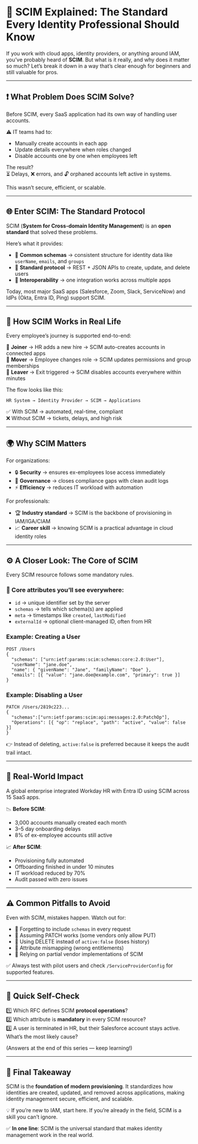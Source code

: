 # 🔑 SCIM Explained: The Standard Every Identity Professional Should Know

If you work with cloud apps, identity providers, or anything around IAM, you’ve probably heard of **SCIM**. But what is it really, and why does it matter so much? Let’s break it down in a way that’s clear enough for beginners and still valuable for pros.  

---

## ❗ What Problem Does SCIM Solve?  
Before SCIM, every SaaS application had its own way of handling user accounts.  

⚠️ IT teams had to:  
- Manually create accounts in each app  
- Update details everywhere when roles changed  
- Disable accounts one by one when employees left  

The result?  
⏳ Delays, ❌ errors, and 🔓 orphaned accounts left active in systems.  

This wasn’t secure, efficient, or scalable.  

---

## 🌐 Enter SCIM: The Standard Protocol  
SCIM (**System for Cross-domain Identity Management**) is an **open standard** that solved these problems.  

Here’s what it provides:  
- 📑 **Common schemas** → consistent structure for identity data like `userName`, `emails`, and `groups`  
- 🔗 **Standard protocol** → REST + JSON APIs to create, update, and delete users  
- 🔄 **Interoperability** → one integration works across multiple apps  

Today, most major SaaS apps (Salesforce, Zoom, Slack, ServiceNow) and IdPs (Okta, Entra ID, Ping) support SCIM.  

---

## 🔄 How SCIM Works in Real Life  
Every employee’s journey is supported end-to-end:  

👶 **Joiner** → HR adds a new hire → SCIM auto-creates accounts in connected apps  
👔 **Mover** → Employee changes role → SCIM updates permissions and group memberships  
👋 **Leaver** → Exit triggered → SCIM disables accounts everywhere within minutes  

The flow looks like this:  
```
HR System → Identity Provider → SCIM → Applications
```  

✅ With SCIM → automated, real-time, compliant  
❌ Without SCIM → tickets, delays, and high risk  

---

## 🌍 Why SCIM Matters  
For organizations:  
- 🔒 **Security** → ensures ex-employees lose access immediately  
- 📝 **Governance** → closes compliance gaps with clean audit logs  
- ⚡ **Efficiency** → reduces IT workload with automation  

For professionals:  
- 🏆 **Industry standard** → SCIM is the backbone of provisioning in IAM/IGA/CIAM  
- 📈 **Career skill** → knowing SCIM is a practical advantage in cloud identity roles  

---

## ⚙️ A Closer Look: The Core of SCIM  

Every SCIM resource follows some mandatory rules.  

### 🧩 Core attributes you’ll see everywhere:  
- `id` → unique identifier set by the server  
- `schemas` → tells which schema(s) are applied  
- `meta` → timestamps like `created`, `lastModified`  
- `externalId` → optional client-managed ID, often from HR  

### Example: Creating a User  
```http
POST /Users
{
  "schemas": ["urn:ietf:params:scim:schemas:core:2.0:User"],
  "userName": "jane.doe",
  "name": { "givenName": "Jane", "familyName": "Doe" },
  "emails": [{ "value": "jane.doe@example.com", "primary": true }]
}
```  

### Example: Disabling a User  
```http
PATCH /Users/2819c223...
{
  "schemas":["urn:ietf:params:scim:api:messages:2.0:PatchOp"],
  "Operations": [{ "op": "replace", "path": "active", "value": false }]
}
```  

👉 Instead of deleting, `active:false` is preferred because it keeps the audit trail intact.  

---

## 🏢 Real-World Impact  
A global enterprise integrated Workday HR with Entra ID using SCIM across 15 SaaS apps.  

📉 **Before SCIM**:  
- 3,000 accounts manually created each month  
- 3–5 day onboarding delays  
- 8% of ex-employee accounts still active  

📈 **After SCIM**:  
- Provisioning fully automated  
- Offboarding finished in under 10 minutes  
- IT workload reduced by 70%  
- Audit passed with zero issues  

---

## ⚠️ Common Pitfalls to Avoid  
Even with SCIM, mistakes happen. Watch out for:  
- 🚫 Forgetting to include `schemas` in every request  
- 🚫 Assuming PATCH works (some vendors only allow PUT)  
- 🚫 Using DELETE instead of `active:false` (loses history)  
- 🚫 Attribute mismapping (wrong entitlements)  
- 🚫 Relying on partial vendor implementations of SCIM  

✅ Always test with pilot users and check `/ServiceProviderConfig` for supported features.  

---

## 📝 Quick Self-Check  
1️⃣ Which RFC defines SCIM **protocol operations**?  
2️⃣ Which attribute is **mandatory** in every SCIM resource?  
3️⃣ A user is terminated in HR, but their Salesforce account stays active. What’s the most likely cause?  

(Answers at the end of this series — keep learning!)  

---

## 🎯 Final Takeaway  
SCIM is the **foundation of modern provisioning**. It standardizes how identities are created, updated, and removed across applications, making identity management secure, efficient, and scalable.  

💡 If you’re new to IAM, start here. If you’re already in the field, SCIM is a skill you can’t ignore.  

✅ **In one line**: SCIM is the universal standard that makes identity management work in the real world.  
